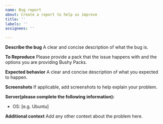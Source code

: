 ```yaml
---
name: Bug report
about: Create a report to help us improve
title: ''
labels: ''
assignees: ''

---
```


**Describe the bug**
A clear and concise description of what the bug is.

**To Reproduce**
Please provide a pack that the issue happens with and the options you are providing Bushy Packs.

**Expected behavior**
A clear and concise description of what you expected to happen.

**Screenshots**
If applicable, add screenshots to help explain your problem.

**Server(please complete the following information):**

- OS: [e.g. Ubuntu]

**Additional context**
Add any other context about the problem here.
